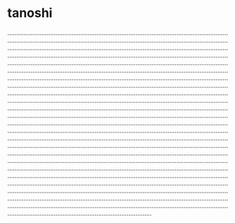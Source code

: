 # tanoshi

.................................................................................................................................................................................................................................................................................................................................................................................................................................................................................................................................................................................................................................................................................................................................................................................................................................................................................................................................................................................................................................................................................................................................................................................................................................................................................................................................................................................................................................................................................................................................................................................................................................................................................................................................................................................................................................................................................................................................................................................................................................................................................................................................................................................................................................................................................................................................................................................................................................................................................................................................................................................................................................................................................................................................................................................................................................................................................................................................................................................................................................................................................................................................................................................